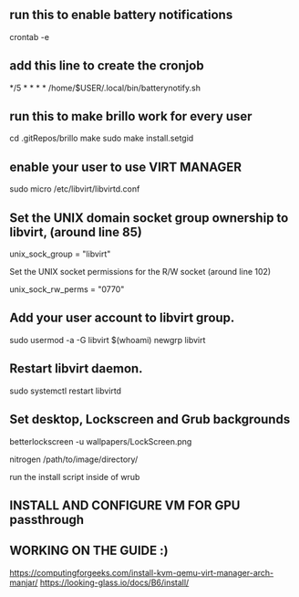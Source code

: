 ## run this to enable battery notifications
crontab -e
## add this line to create the cronjob
*/5 * * * * /home/$USER/.local/bin/batterynotify.sh

## run this to make brillo work for every user

cd .gitRepos/brillo
make
sudo make install.setgid

## enable your user to use VIRT MANAGER
sudo micro /etc/libvirt/libvirtd.conf

## Set the UNIX domain socket group ownership to libvirt, (around line 85)

unix_sock_group = "libvirt"

Set the UNIX socket permissions for the R/W socket (around line 102)

unix_sock_rw_perms = "0770"

## Add your user account to libvirt group.

sudo usermod -a -G libvirt $(whoami)
newgrp libvirt

## Restart libvirt daemon.

sudo systemctl restart libvirtd

## Set desktop, Lockscreen and Grub backgrounds
betterlockscreen -u wallpapers/LockScreen.png 

nitrogen /path/to/image/directory/

run the install script inside of wrub

## INSTALL AND CONFIGURE VM FOR GPU passthrough
## WORKING ON THE GUIDE :)
https://computingforgeeks.com/install-kvm-qemu-virt-manager-arch-manjar/
https://looking-glass.io/docs/B6/install/

